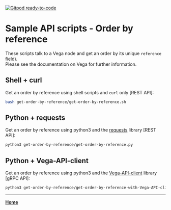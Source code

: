 [![Gitpod ready-to-code](https://img.shields.io/badge/Gitpod-ready--to--code-blue?logo=gitpod)](https://gitpod.io/#https://github.com/vegaprotocol/sample-api-scripts)

# Sample API scripts - Order by reference

These scripts talk to a Vega node and get an order by its unique `reference` field).  
Please see the documentation on Vega for further information.

## Shell + curl

Get an order by reference using shell scripts and `curl` only [REST API]:

```bash
bash get-order-by-reference/get-order-by-reference.sh
```

## Python + requests

Get an order by reference using python3 and the [requests](https://pypi.org/project/requests/) library [REST API]:

```bash
python3 get-order-by-reference/get-order-by-reference.py
```

## Python + Vega-API-client

Get an order by reference using python3 and the [Vega-API-client](https://pypi.org/project/Vega-API-client/) library [gRPC API]:

```bash
python3 get-order-by-reference/get-order-by-reference-with-Vega-API-client.py
```

---

**[Home](../README.md)**
 
